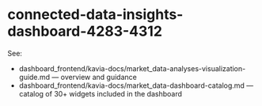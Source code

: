 # connected-data-insights-dashboard-4283-4312

See:
- dashboard_frontend/kavia-docs/market_data-analyses-visualization-guide.md — overview and guidance
- dashboard_frontend/kavia-docs/market_data-dashboard-catalog.md — catalog of 30+ widgets included in the dashboard